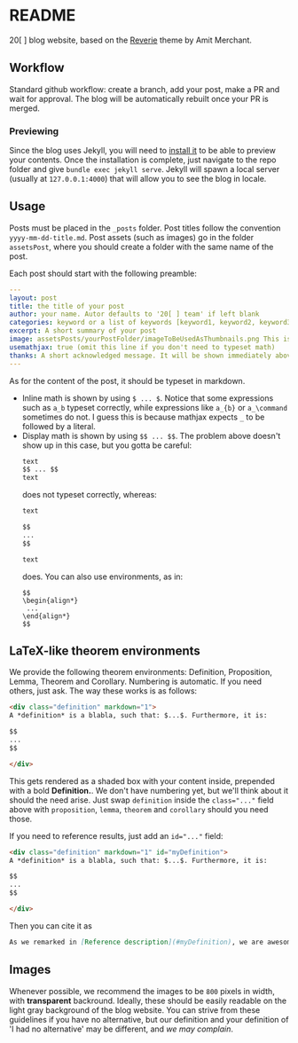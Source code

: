 # README

20[ ] blog website, based on the [Reverie](https://jekyllthemes.io/theme/reverie) theme by Amit Merchant.

## Workflow

Standard github workflow: create a branch, add your post, make a PR and wait for approval. The blog will be automatically rebuilt once your PR is merged.

### Previewing

Since the blog uses Jekyll, you will need to [install it](https://jekyllrb.com/docs/installation/) to be able to preview your contents. Once the installation is complete, just navigate to the repo folder and give `bundle exec jekyll serve`. Jekyll will spawn a local server (usually at `127.0.0.1:4000`) that will allow you to see the blog in locale.

## Usage

Posts must be placed in the `_posts` folder. Post titles follow the convention `yyyy-mm-dd-title.md`. Post assets (such as images) go in the folder `assetsPost`, where you should create a folder with the same name of the post.

Each post should start with the following preamble:
```yaml
---
layout: post
title: the title of your post
author: your name. Autor defaults to '20[ ] team' if left blank
categories: keyword or a list of keywords [keyword1, keyword2, keyword3]
excerpt: A short summary of your post
image: assetsPosts/yourPostFolder/imageToBeUsedAsThumbnails.png This is optional, but useful if e.g. you share the post on Twitter.
usemathjax: true (omit this line if you don't need to typeset math)
thanks: A short acknowledged message. It will be shown immediately above the content of your post.
---
```

As for the content of the post, it should be typeset in markdown.
- Inline math is shown by using `$ ... $`. Notice that some expressions such as `a_b` typeset correctly, while expressions like `a_{b}` or `a_\command` sometimes do not. I guess this is because mathjax expects `_` to be followed by a literal.
- Display math is shown by using `$$ ... $$`. The problem above doesn't show up in this case, but you gotta be careful:
    ```markdown
    text
    $$ ... $$
    text
    ```
    does not typeset correctly, whereas:
    ```markdown
    text

    $$
    ...
    $$

    text
    ```
    does. You can also use environments, as in:
    ```
    $$
    \begin{align*}
     ...
    \end{align*}
    $$
    ```

## LaTeX-like theorem environments

We provide the following theorem environments: Definition, Proposition, Lemma, Theorem and Corollary. Numbering is automatic. If you need others, just ask. The way these works is as follows:
```html
<div class="definition" markdown="1">
A *definition* is a blabla, such that: $...$. Furthermore, it is:

$$
...
$$

</div>
```

This gets rendered as a shaded box with your content inside, prepended with a bold **Definition.**. We don't have numbering yet, but we'll think about it should the need arise. Just swap `definition` inside the `class="..."` field above with `proposition`, `lemma`, `theorem` and `corollary` should you need those.

If you need to reference results, just add an `id="..."` field: 

```html
<div class="definition" markdown="1" id="myDefinition">
A *definition* is a blabla, such that: $...$. Furthermore, it is:

$$
...
$$

</div>
```

Then you can cite it as
```markdown
As we remarked in [Reference description](#myDefinition), we are awesome...
```
## Images

Whenever possible, we recommend the images to be `800` pixels in width, with **transparent** backround. Ideally, these should be easily readable on the light gray background of the blog website. You can strive from these guidelines if you have no alternative, but our definition and your definition of 'I had no alternative' may be different, and *we may complain*.
